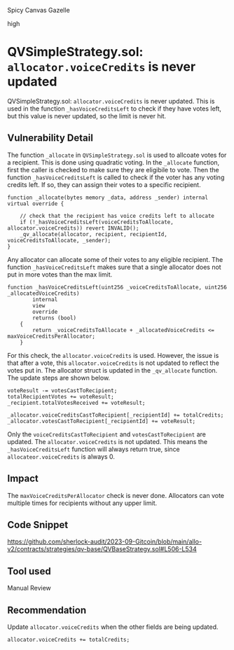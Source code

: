 Spicy Canvas Gazelle

high

# QVSimpleStrategy.sol: `allocator.voiceCredits` is never updated

QVSimpleStrategy.sol: `allocator.voiceCredits` is never updated. This is used in the function `_hasVoiceCreditsLeft` to check if they have votes left, but this value is never updated, so the limit is never hit.

## Vulnerability Detail

The function `_allocate` in `QVSimpleStrategy.sol` is used to allcoate votes for a recipient. This is done using quadratic voting. In the `_allocate` function, first the caller is checked to make sure they are eligibile to vote. Then the function `_hasVoiceCreditsLeft` is called to check if the voter has any voting credits left. If so, they can assign their votes to a specific recipient.

```solidity
function _allocate(bytes memory _data, address _sender) internal virtual override {

    // check that the recipient has voice credits left to allocate
    if (!_hasVoiceCreditsLeft(voiceCreditsToAllocate, allocator.voiceCredits)) revert INVALID();
    _qv_allocate(allocator, recipient, recipientId, voiceCreditsToAllocate, _sender);
}
```

Any allocator can allocate some of their votes to any eligible recipient. The function `_hasVoiceCreditsLeft` makes sure that a single allocator does not put in more votes than the max limit.

```solidity
function _hasVoiceCreditsLeft(uint256 _voiceCreditsToAllocate, uint256 _allocatedVoiceCredits)
        internal
        view
        override
        returns (bool)
    {
        return _voiceCreditsToAllocate + _allocatedVoiceCredits <= maxVoiceCreditsPerAllocator;
    }
```

For this check, the `allocator.voiceCredits` is used. However, the issue is that after a vote, this `allocator.voiceCredits` is not updated to reflect the votes put in. The allocator struct is updated in the `_qv_allocate` function. The update steps are shown below.

```solidity
voteResult -= votesCastToRecipient;
totalRecipientVotes += voteResult;
_recipient.totalVotesReceived += voteResult;

_allocator.voiceCreditsCastToRecipient[_recipientId] += totalCredits;
_allocator.votesCastToRecipient[_recipientId] += voteResult;
```

Only the `voiceCreditsCastToRecipient` and `votesCastToRecipient` are updated. The `allocator.voiceCredits` is not updated. This means the `_hasVoiceCreditsLeft`
function will always return true, since `allocateor.voiceCredits` is always 0.

## Impact

The `maxVoiceCreditsPerAllocator` check is never done. Allocators can vote multiple times for recipients without any upper limit.

## Code Snippet

https://github.com/sherlock-audit/2023-09-Gitcoin/blob/main/allo-v2/contracts/strategies/qv-base/QVBaseStrategy.sol#L506-L534

## Tool used

Manual Review

## Recommendation

Update `allocator.voiceCredits` when the other fields are being updated.

```solidity
allocator.voiceCredits += totalCredits;
```